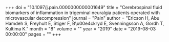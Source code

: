 +++
doi = "10.1097/j.pain.0000000000001649"
title = "Cerebrospinal fluid biomarkers of inflammation in trigeminal neuralgia patients operated with microvascular decompression"
journal = "Pain"
author = "Ericson H, Abu Hamdeh S, Freyhult E, Stiger F, B\u00e4ckryd E, Svenningsson A, Gordh T, Kultima K."
month = "8"
volume = ""
year = "2019"
date = "2019-08-03 00:00:00"
pages = ""
+++

